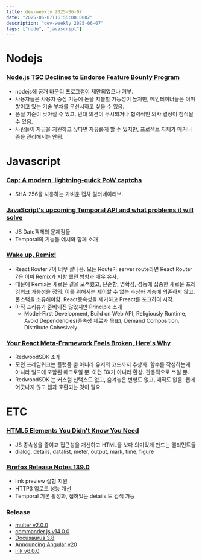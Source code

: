 ```yaml
---
title: dev-weekly 2025-06-07
date: "2025-06-07T16:55:00.000Z"
description: "dev-weekly 2025-06-07"
tags: ["node", "javascript"]
---
```


# Nodejs

### [Node.js TSC Declines to Endorse Feature Bounty Program](https://socket.dev/blog/node-js-tsc-declines-to-endorse-feature-bounty-program)

- nodejs에 공개 바운티 프로그램이 제안되었으나 거부.
- 사용자들은 사용자 중심 기능에 돈을 지불할 가능성이 높지만, 메인테이너들은 이미 쌓이고 있는 기술 부채를 우선시하고 싶을 수 있음.
- 품질 기준이 낮아질 수 있고, 반대 의견이 무시되거나 협력적인 의사 결정이 침식될 수 있음.
- 사람들이 자금을 지원하고 싶다면 자유롭게 할 수 있지만, 프로젝트 자체가 매커니즘을 관리해서는 안됨.

# Javascript

### [Cap: A modern, lightning-quick PoW captcha](https://capjs.js.org/)

- SHA-256을 사용하는 가벼운 캡차 얼터네이티브.

### [JavaScript's upcoming Temporal API and what problems it will solve](https://waspdev.com/articles/2025-05-24/temporal-api)

- JS Date객체의 문제점들
- Temporal의 기능들 예시와 함께 소개

### [Wake up, Remix!](https://remix.run/blog/wake-up-remix)

- React Router 7이 너무 잘나옴. 모든 Route가 server route라면 React Router 7은 이미 Remix가 지향 했던 방향과 매우 유사.
- 때문에 Remix는 새로운 길을 모색했고, 단순함, 명확성, 성능에 집중한 새로운 프레임워크 가능성을 정의. 이를 위해서는 제어할 수 없는 추상화 계층에 의존하지 않고, 풀스택을 소유해야함. React종속성을 제거하고 Preact를 포크하여 시작.
- 아직 프리뷰가 준비되진 않았지만 Principle 소개
    - Model-First Development, Build on Web API, Religiously Runtime, Avoid Dependencies(종속성 제로가 목표), Demand Composition, Distribute Cohesively

### [Your React Meta-Framework Feels Broken, Here's Why](https://rwsdk.com/blog/your-react-meta-framework-feels-broken)

- RedwoodSDK 소개
- 모던 프레임워크는 플랫폼 뿐 아니라 유저의 코드까지 추상화. 함수를 작성하는게 아니라 빌드에 포함된 매크로일 뿐. 이건 DX가 아니라 환상. 관용적으로 쓰일 뿐.
- RedwoodSDK 는 커스텀 신택스도 없고, 숨겨놓은 변형도 없고, 매직도 없음. 웹에 어긋나지 않고 웹과 호환되는 것이 필요.

# ETC

### [HTML5 Elements You Didn't Know You Need](https://dev.to/maxprilutskiy/html5-elements-you-didnt-know-you-need-gan)

- JS 종속성을 줄이고 접근성을 개선하고 HTML을 보다 의미있게 만드는 엘리먼트들
- dialog, details, datalist, meter, output, mark, time, figure

### [Firefox Release Notes 139.0](https://www.mozilla.org/en-US/firefox/139.0/releasenotes/)

- link preview 실험 지원
- HTTP3 업로드 성능 개선
- Temporal 기본 활성화, 접혀있는 details 도 검색 가능

### Release

- [multer v2.0.0](https://github.com/expressjs/multer/releases/tag/v2.0.0)
- [commander.js v14.0.0](https://github.com/tj/commander.js/releases/tag/v14.0.0)
- [Docusaurus 3.8](https://docusaurus.io/blog/releases/3.8)
- [Announcing Angular v20](https://blog.angular.dev/announcing-angular-v20-b5c9c06cf301)
- [ink v6.0.0](https://github.com/vadimdemedes/ink/releases/tag/v6.0.0)